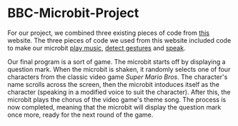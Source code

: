 # BBC-Microbit-Project

For our project, we combined three existing pieces of code from [this](https://microbit-micropython.readthedocs.io/en/latest/tutorials/introduction.html) website. The three pieces of code we used from this website included code to make our microbit [play music](https://microbit-micropython.readthedocs.io/en/latest/tutorials/music.html#wolfgang-amadeus-microbit), [detect gestures](https://microbit-micropython.readthedocs.io/en/latest/tutorials/gestures.html#magic-8) and [speak](https://microbit-micropython.readthedocs.io/en/latest/tutorials/speech.html).

Our final program is a sort of game. The microbit starts off by displaying a question mark. When the microbit is shaken, it randomly selects one of four characters from the classic video game *Super Mario Bros*. The character's name scrolls across the screen, then the microbit intoduces itself as the character (speaking in a modified voice to suit the character). After this, the microbit plays the chorus of the video game's theme song. The process is now completed, meaning that the microbit will display the question mark once more, ready for the next round of the game. 
